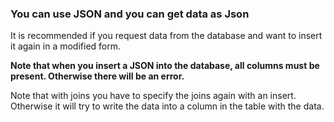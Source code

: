 ### You can use JSON and you can get data as Json

It is recommended if you request data from the database and want to insert it again in a modified form.

**Note that when you insert a JSON into the database, all columns must be present. Otherwise there will be an error.**

Note that with joins you have to specify the joins again with an insert. Otherwise it will try to write the data into a column in the table with the data.